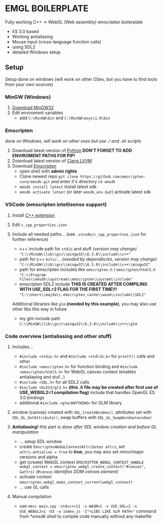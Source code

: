 # EMGL BOILERPLATE #

Fully working C++ -> WebGL (Web assembly) emscripten boilerplate 
- ES 3.0 based
- Working antialiasing
- Mouse input (cross-language function calls)
- using SDL2
- detailed Windows setup


## Setup ##

Setup done on windows (will work on other OSes, but you have to find tools from your own sources)

### MinGW (Windows) ###

1. [Download MinGW32](https://sourceforge.net/projects/mingw/)
2. Edit enviroment variables
    - add `C:\MinGW\bin` and `C:\MinGW\msys\1.0\bin`

### Emscripten ###

*done on Windows, will work on other oses but use ./ and .sh scripts*

1. Download latest version of [Python](https://www.python.org/) **DON'T FORGET TO ADD ENVIROMENT PATHS FOR PIP!**
2. Download latest version of [Clang LVVM](https://releases.llvm.org/download.html)
3. Download [Emscripten](https://emscripten.org/docs/getting_started/downloads.html#installation-instructions)
    - open shell with **admin rights**
    - Clone newest repo `git clone https://github.com/emscripten-core/emsdk.git` and enter it's directory `cd emsdk`
    - `emsdk install latest` install latest sdk
    - `emsdk activate latest` (or later `emsdk_env.bat`) activate latest sdk 

### VSCode (emscripten intellisense support) ###

1. Install [C++ extension](https://marketplace.visualstudio.com/items?itemName=ms-vscode.cpptools)
2. Edit `c_cpp_properties.json`
3. Include all needed paths... (see `.vscode/c_cpp_properties.json` for further reference)
    - c++ include path for `stdio` and stuff *(version may change)* `"C:\\MinGW\\lib\\gcc\\mingw32\\6.3.0\\include\\c++"`
    - path for c++ `bits/..` *(needed by dependecies, version may change)* `"C:\\MinGW\\lib\\gcc\\mingw32\\6.3.0\\include\\c++\\mingw32"`
    - path for emscripten includes like `emscripten.h` / `emscripten/html5.h` `"C:\\Program Files\\emsdk\\upstream\\emscripten\\system\\include"`
    - emscripten SDL2 include  **THIS IS CREATED AFTER COMPILING WITH USE_SDL=2 FLAG FOR THE FIRST TIME!!!** `"C:\\Users\\majda\\.emscripten_cache\\wasm\\include\\SDL2"`
    
    Additional libraries like `glm` **(needed by this example)**, you may also use other libs this way in future
    - my glm include path `C:\\MinGW\\lib\\gcc\\mingw32\\6.3.0\\include\\c++\\glm`

### Code overview (antialiasing and other stuff) ### 

1. Includes...
    - `#include <stdio.h>` and `#include <stdlib.h>` for `printf()` calls and other
    - `#include <emscripten.h>` for function binding and `#include <emscripten/html5.h>` for WebGL canvas context (enables antialiasing and stuf...)
    - `#include <SDL.h>` for all SDL2 calls
    - `#include <GLES3/gl3.h>` **(this .h file may be created after first use of USE_WEBGL2=1 compilation flag)** include that handles OpenGL ES 3.0 bindings
    - additional `#include <glm/ANYTHING>` for GLM library

2. window (canvas) created with `SDL_CreateWindow()`, attributes set with `SDL_GL_SetAttribute()`, swap buffers with `SDL_GL_SwapWindow(window)`
3. **Antialiasing!** *this part is done after SDL window creation and before GL manipulation*
    - ... setup SDL window 
    - create `EmscriptenWebGLContextAttributes attrs`, set `attrs.antialias = true` to **true**, you may also set minor/major versions and alpha
    - get (create) WebGL context `EMSCRIPTEN_WEBGL_CONTEXT_HANDLE webgl_context = emscripten_webgl_create_context("#canvas", &attrs)` *(`#canvas` identifies DOM canvas element)*
    - activate context `emscripten_webgl_make_context_current(webgl_context)`
    - ... use GL calls

4. Manual compilation
    - use `emcc main.cpp -std=c++11 -s WASM=1 -s USE_SDL=2 -s USE_WEBGL2=1 -O3 -o index.js -I"<LIBS LIKE GLM PATH>"` command from **emsdk shell* to compile code manually without any makefile
